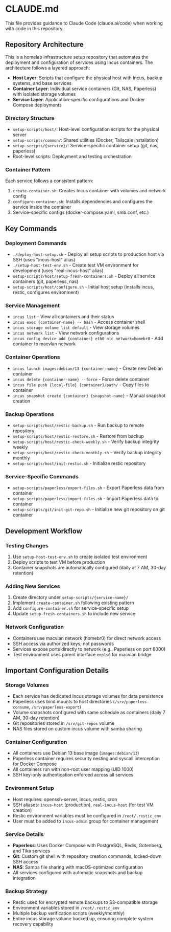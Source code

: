 # CLAUDE.md

This file provides guidance to Claude Code (claude.ai/code) when working with code in this repository.

## Repository Architecture

This is a homelab infrastructure setup repository that automates the deployment and configuration of services using Incus containers. The architecture follows a layered approach:

- **Host Layer**: Scripts that configure the physical host with Incus, backup systems, and base services
- **Container Layer**: Individual service containers (Git, NAS, Paperless) with isolated storage volumes
- **Service Layer**: Application-specific configurations and Docker Compose deployments

### Directory Structure

- `setup-scripts/host/`: Host-level configuration scripts for the physical server
- `setup-scripts/common/`: Shared utilities (Docker, Tailscale installation)
- `setup-scripts/{service}/`: Service-specific container setup (git, nas, paperless)
- Root-level scripts: Deployment and testing orchestration

### Container Pattern

Each service follows a consistent pattern:
1. `create-container.sh`: Creates Incus container with volumes and network config
2. `configure-container.sh`: Installs dependencies and configures the service inside the container
3. Service-specific configs (docker-compose.yaml, smb.conf, etc.)

## Key Commands

### Deployment Commands
- `./deploy-host-setup.sh` - Deploy all setup scripts to production host via SSH (uses "incus-host" alias)
- `./setup-host-test-env.sh` - Create test VM environment for development (uses "real-incus-host" alias)
- `setup-scripts/host/setup-fresh-containers.sh` - Deploy all service containers (git, paperless, nas)
- `setup-scripts/host/configure.sh` - Initial host setup (installs incus, restic, configures environment)

### Service Management
- `incus list` - View all containers and their status
- `incus exec {container-name} -- bash` - Access container shell
- `incus storage volume list default` - View storage volumes
- `incus network list` - View network configurations
- `incus config device add {container} eth0 nic network=homebr0` - Add container to macvlan network

### Container Operations
- `incus launch images:debian/13 {container-name}` - Create new Debian container
- `incus delete {container-name} --force` - Force delete container
- `incus file push {local-file} {container}/path/` - Copy files to container
- `incus snapshot create {container} {snapshot-name}` - Manual snapshot creation

### Backup Operations
- `setup-scripts/host/restic-backup.sh` - Run backup to remote repository
- `setup-scripts/host/restic-restore.sh` - Restore from backup
- `setup-scripts/host/restic-check-weekly.sh` - Verify backup integrity weekly
- `setup-scripts/host/restic-check-monthly.sh` - Verify backup integrity monthly
- `setup-scripts/host/init-restic.sh` - Initialize restic repository

### Service-Specific Commands
- `setup-scripts/paperless/export-files.sh` - Export Paperless data from container
- `setup-scripts/paperless/import-files.sh` - Import Paperless data to container
- `setup-scripts/git/init-git-repo.sh` - Initialize new git repository on git container

## Development Workflow

### Testing Changes
1. Use `setup-host-test-env.sh` to create isolated test environment
2. Deploy scripts to test VM before production
3. Container snapshots are automatically configured (daily at 7 AM, 30-day retention)

### Adding New Services
1. Create directory under `setup-scripts/{service-name}/`
2. Implement `create-container.sh` following existing pattern
3. Add `configure-container.sh` for service-specific setup
4. Update `setup-fresh-containers.sh` to include new service

### Network Configuration
- Containers use macvlan network (homebr0) for direct network access
- SSH access via authorized keys, not passwords
- Services expose ports directly to network (e.g., Paperless on port 8000)
- Test environment uses parent interface `enp1s0` for macvlan bridge

## Important Configuration Details

### Storage Volumes
- Each service has dedicated Incus storage volumes for data persistence
- Paperless uses bind mounts to host directories (`/srv/paperless-consume`, `/srv/paperless-export`)
- Volume snapshots configured with same schedule as containers (daily 7 AM, 30-day retention)
- Git repositories stored in `/srv/git-repos` volume
- NAS files stored on custom incus volume with samba sharing

### Container Configuration
- All containers use Debian 13 base image (`images:debian/13`)
- Paperless container requires security nesting and syscall interception for Docker Compose
- All containers run with non-root user mapping (UID 1000)
- SSH key-only authentication enforced across all services

### Environment Setup
- Host requires: openssh-server, incus, restic, cron
- SSH aliases: `incus-host` (production), `real-incus-host` (for test VM creation)
- Restic environment variables must be configured in `/root/.restic_env`
- User must be added to `incus-admin` group for container management

### Service Details
- **Paperless**: Uses Docker Compose with PostgreSQL, Redis, Gotenberg, and Tika services
- **Git**: Custom git shell with repository creation commands, locked-down SSH access
- **NAS**: Samba file sharing with macOS-optimized configuration
- All services configured with automatic snapshots and backup integration

### Backup Strategy
- Restic used for encrypted remote backups to S3-compatible storage
- Environment variables stored in `/root/.restic_env`
- Multiple backup verification scripts (weekly/monthly)
- Entire incus storage volume backed up, ensuring complete system recovery capability